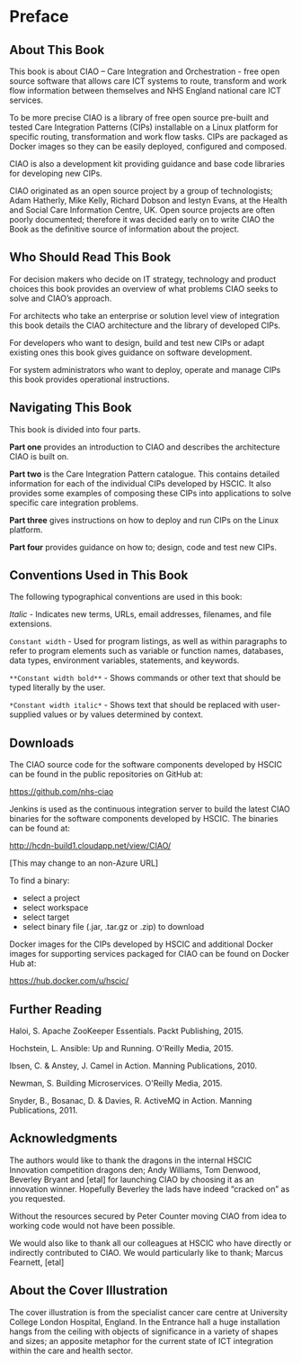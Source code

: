 # Preface
## About This Book
This book is about CIAO – Care Integration and Orchestration - free open source software that allows care ICT systems to route, transform and work flow information between themselves and NHS England national care ICT services.

To be more precise CIAO is a library of free open source pre-built and tested Care Integration Patterns (CIPs) installable on a Linux platform for specific routing, transformation and work flow tasks. CIPs are packaged as Docker images so they can be easily deployed, configured and composed.

CIAO is also a development kit providing guidance and base code libraries for developing new CIPs.

CIAO originated as an open source project by a group of technologists; Adam Hatherly, Mike Kelly, Richard Dobson and Iestyn Evans, at the Health and Social Care Information Centre, UK. Open source projects are often poorly documented; therefore it was decided early on to write CIAO the Book as the definitive source of information about the project.         

## Who Should Read This Book
For decision makers who decide on IT strategy, technology and product choices this book provides an overview of what problems CIAO seeks to solve and CIAO’s approach.

For architects who take an enterprise or solution level view of integration this book details the CIAO architecture and the library of developed CIPs.
  
For developers who want to design, build and test new CIPs or adapt existing ones this book gives guidance on software development.

For system administrators who want to deploy, operate and manage CIPs this book provides operational instructions.

## Navigating This Book
This book is divided into four parts.

**Part one** provides an introduction to CIAO and describes the architecture CIAO is built on.

**Part two** is the Care Integration Pattern catalogue. This contains detailed information for each of the individual CIPs developed by HSCIC. It also provides some examples of composing these CIPs into applications to solve specific care integration problems.

**Part three** gives instructions on how to deploy and run CIPs on the Linux platform.

**Part four** provides guidance on how to; design, code and test new CIPs.

## Conventions Used in This Book
The following typographical conventions are used in this book:

*Italic* - Indicates new terms, URLs, email addresses, filenames, and file extensions.

`Constant width` - Used for program listings, as well as within paragraphs to refer to program elements such as variable or function names, databases, data types, environment variables, statements, and keywords.

`**Constant width bold**` - Shows commands or other text that should be typed literally by the user.

`*Constant width italic*` - Shows text that should be replaced with user-supplied values or by values determined by context.

## Downloads
The CIAO source code for the software components developed by HSCIC can be found in the public repositories on GitHub at:

https://github.com/nhs-ciao 

Jenkins is used as the continuous integration server to build the latest CIAO binaries for the software components developed by HSCIC. The binaries can be found at:

http://hcdn-build1.cloudapp.net/view/CIAO/  

[This may change to an non-Azure URL]

To find a binary:
*	select a project
*	select workspace
*	select target
*	select binary file (.jar, .tar.gz or .zip) to download

Docker images for the CIPs developed by HSCIC and additional Docker images for supporting services packaged for CIAO can be found on Docker Hub at:

https://hub.docker.com/u/hscic/ 

## Further Reading
Haloi, S. Apache ZooKeeper Essentials. Packt Publishing, 2015.

Hochstein, L. Ansible: Up and Running. O'Reilly Media, 2015.

Ibsen, C. & Anstey, J. Camel in Action. Manning Publications, 2010.

Newman, S. Building Microservices. O'Reilly Media, 2015.

Snyder, B., Bosanac, D. & Davies, R. ActiveMQ in Action. Manning Publications, 2011.

## Acknowledgments
The authors would like to thank the dragons in the internal HSCIC Innovation competition dragons den; Andy Williams, Tom Denwood, Beverley Bryant and [etal] for launching CIAO by choosing it as an innovation winner. Hopefully Beverley the lads have indeed “cracked on” as you requested.

Without the resources secured by Peter Counter moving CIAO from idea to working code would not have been possible.

We would also like to thank all our colleagues at HSCIC who have directly or indirectly contributed to CIAO. We would particularly like to thank; Marcus Fearnett, [etal]

## About the Cover Illustration
The cover illustration is from the specialist cancer care centre at University College London Hospital, England. In the Entrance hall a huge installation hangs from the ceiling with objects of significance in a variety of shapes and sizes; an apposite metaphor for the current state of ICT integration within the care and health sector.
